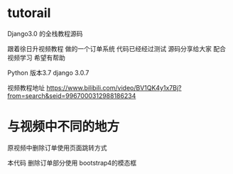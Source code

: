 # tutorail
Django3.0 的全栈教程源码

跟着徐日升视频教程 做的一个订单系统 代码已经经过测试 源码分享给大家 配合视频学习 希望有帮助

Python 版本3.7
django 3.0.7

视频教程地址
https://www.bilibili.com/video/BV1QK4y1x7Bj?from=search&seid=9967000312988186234



与视频中不同的地方
===============================================================================

原视频中删除订单使用页面跳转方式

本代码 删除订单部分使用 bootstrap4的模态框


